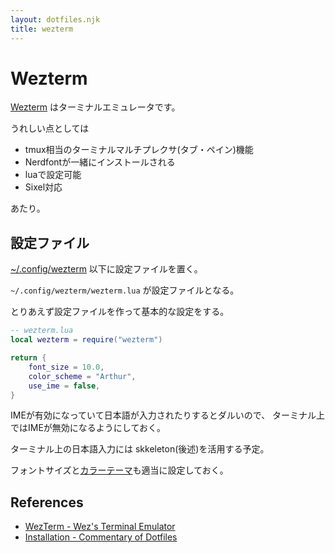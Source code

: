 ```yaml
---
layout: dotfiles.njk
title: wezterm
---
```


# Wezterm

[Wezterm](https://wezfurlong.org/wezterm/) はターミナルエミュレータです。

うれしい点としては

- tmux相当のターミナルマルチプレクサ(タブ・ペイン)機能
- Nerdfontが一緒にインストールされる
- luaで設定可能
- Sixel対応

あたり。

## 設定ファイル

[~/.config/wezterm](https://github.com/ebiyuu1121/dotfiles/tree/master/dot_config/wezterm) 以下に設定ファイルを置く。

`~/.config/wezterm/wezterm.lua` が設定ファイルとなる。

とりあえず設定ファイルを作って基本的な設定をする。

```lua
-- wezterm.lua
local wezterm = require("wezterm")

return {
    font_size = 10.0,
    color_scheme = "Arthur",
    use_ime = false,
}

```

IMEが有効になっていて日本語が入力されたりするとダルいので、
ターミナル上ではIMEが無効になるようにしておく。

ターミナル上の日本語入力には skkeleton(後述)を活用する予定。

フォントサイズと[カラーテーマ](https://wezfurlong.org/wezterm/config/appearance.html)も適当に設定しておく。

## References

- [WezTerm \- Wez's Terminal Emulator](https://wezfurlong.org/wezterm/)
- [Installation \- Commentary of Dotfiles](https://coralpink.github.io/commentary/wezterm/installation.html)

